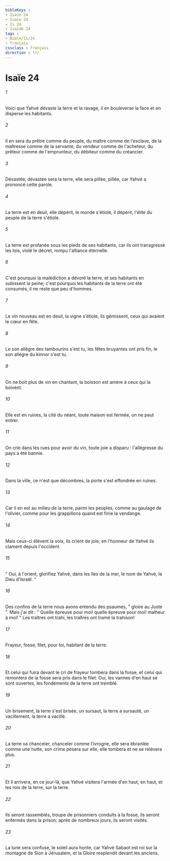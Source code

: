 ```yaml
---
bibleKeys : 
- Isaïe 24
- Isaïe 24
- Is 24
- Isaiah 24
tags : 
- Bible/Is/24
- français
cssclass : français
direction : ltr
---
```


# Isaïe 24

###### 1
Voici que Yahvé dévaste la terre et la ravage, il en bouleverse la face et en disperse les habitants. 
###### 2
Il en sera du prêtre comme du peuple, du maître comme de l'esclave, de la maîtresse comme de la servante, du vendeur comme de l'acheteur, du prêteur comme de l'emprunteur, du débiteur comme du créancier. 
###### 3
Dévastée, dévastée sera la terre, elle sera pillée, pillée, car Yahvé a prononcé cette parole. 
###### 4
La terre est en deuil, elle dépérit, le monde s'étiole, il dépérit, l'élite du peuple de la terre s'étiole. 
###### 5
La terre est profanée sous les pieds de ses habitants, car ils ont transgressé les lois, violé le décret, rompu l'alliance éternelle. 
###### 6
C'est pourquoi la malédiction a dévoré la terre, et ses habitants en subissent la peine; c'est pourquoi les habitants de la terre ont été consumés, il ne reste que peu d'hommes. 
###### 7
Le vin nouveau est en deuil, la vigne s'étiole, ils gémissent, ceux qui avaient le cœur en fête. 
###### 8
Le son allègre des tambourins s'est tu, les fêtes bruyantes ont pris fin, le son allègre du kinnor s'est tu. 
###### 9
On ne boit plus de vin en chantant, la boisson est amère à ceux qui la boivent. 
###### 10
Elle est en ruines, la cité du néant, toute maison est fermée, on ne peut entrer. 
###### 11
On crie dans les rues pour avoir du vin, toute joie a disparu : l'allégresse du pays a été bannie. 
###### 12
Dans la ville, ce n'est que décombres, la porte s'est effondrée en ruines. 
###### 13
Car il en est au milieu de la terre, parmi les peuples, comme au gaulage de l'olivier, comme pour les grappillons quand est finie la vendange. 
###### 14
Mais ceux-ci élèvent la voix, ils crient de joie, en l'honneur de Yahvé ils clament depuis l'occident. 
###### 15
" Oui, à l'orient, glorifiez Yahvé, dans les îles de la mer, le nom de Yahvé, le Dieu d'Israël. " 
###### 16
Des confins de la terre nous avons entendu des psaumes, " gloire au Juste ". Mais j'ai dit : " Quelle épreuve pour moi! quelle épreuve pour moi! malheur à moi! " Les traîtres ont trahi, les traîtres ont tramé la trahison! 
###### 17
Frayeur, fosse, filet, pour toi, habitant de la terre. 
###### 18
Et celui qui fuira devant le cri de frayeur tombera dans la fosse, et celui qui remontera de la fosse sera pris dans le filet. Oui, les vannes d'en haut se sont ouvertes, les fondements de la terre ont tremblé. 
###### 19
Un brisement, la terre s'est brisée, un sursaut, la terre a sursauté, un vacillement, la terre a vacillé. 
###### 20
La terre va chanceler, chanceler comme l'ivrogne, elle sera ébranlée comme une hutte, son crime pèsera sur elle, elle tombera et ne se relèvera plus. 
###### 21
Et il arrivera, en ce jour-là, que Yahvé visitera l'armée d'en haut, en haut, et les rois de la terre, sur la terre. 
###### 22
Ils seront rassemblés, troupe de prisonniers conduits à la fosse, ils seront enfermés dans la prison; après de nombreux jours, ils seront visités. 
###### 23
La lune sera confuse, le soleil aura honte, car Yahvé Sabaot est roi sur la montagne de Sion à Jérusalem, et la Gloire resplendit devant les anciens. 
